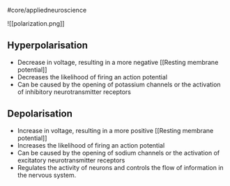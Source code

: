 #core/appliedneuroscience

![[polarization.png]]

## Hyperpolarisation

- Decrease in voltage, resulting in a more negative [[Resting membrane potential]]
- Decreases the likelihood of firing an action potential
- Can be caused by the opening of potassium channels or the activation of inhibitory neurotransmitter receptors

## Depolarisation

- Increase in voltage, resulting in a more positive [[Resting membrane potential]]
- Increases the likelihood of firing an action potential
- Can be caused by the opening of sodium channels or the activation of excitatory neurotransmitter receptors
- Regulates the activity of neurons and controls the flow of information in the nervous system.
